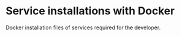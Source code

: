 # Service installations with Docker

Docker installation files of services required for the developer.
